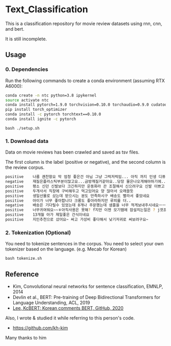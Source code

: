 # Text_Classification
This is a classification repository for movie review datasets using rnn, cnn, and bert.

It is still incomplete.
## Usage
### 0. Dependencies
Run the following commands to create a conda environment (assuming RTX A6000):
```bash
conda create -n ntc python=3.8 ipykernel
source activate ntc
conda install pytorch=1.9.0 torchvision=0.10.0 torchaudio=0.9.0 cudatoolkit=11.1 -c pytorch -c conda-forge
pip install torch_optimizer
conda install -c pytorch torchtext==0.10.0
conda install ignite -c pytorch
```
```
bash ./setup.sh
```
### 1. Download data

Data on movie reviews has been crawled and saved as tsv files. 

The first column is the label (positive or negative), and the second column is the review corpus.

```bash
positive	나름 괜찬항요 막 엄청 좋은건 아님 그냥 그럭저럭임... 아직 까지 인생 디퓨져는 못찾은느낌
negative	재질은플라스틱부분이많고요...금방깨질거같아요..당장 물은나오게해야하기에..그냥설치했어요..지금도 조금은후회중.....
positive	평소 신던 신발보다 크긴하지만 운동화라 끈 조절해서 신으려구요 신발 이쁘고 편하네요
positive	두개사서 직장에 구비해두고 먹고있어요 양 많아서 오래쓸듯
positive	생일선물로 샀는데 받으시는 분도 만족하시구 배송도 빨라서 좋았네요
positive	아이가 너무 좋아합니다 크롱도 좋아라하지만 루피를 더..
negative	배송은 기다릴수 있었는데 8개나 주문했는데 샘플을 너무 적게보내주시네요ㅡㅡ;;
positive	너무귀여워요~~ㅎ아직사용은 못해? f지만 이젠 모기땜에 잠설치는일은 ? j겟죠
positive	13개월 아가 제일좋은 간식이네요
positive	지인추천으로 샀어요~ 싸고 가성비 좋다해서 낮기저귀로 써보려구요~
```

### 2. Tokenization (Optional)

You need to tokenize sentences in the corpus. You need to select your own tokenizer based on the language. (e.g. Mecab for Korean)
```
bash tokenize.sh
```





## Reference

- Kim, Convolutional neural networks for sentence classification, EMNLP, 2014
- Devlin et al., BERT: Pre-training of Deep Bidirectional Transformers for Language Understanding, ACL, 2019
- [Lee, KcBERT: Korean comments BERT, GitHub, 2020](https://github.com/Beomi/KcBERT)

Also, I wrote & studied it while referring to this person's code.
- https://github.com/kh-kim

Many thanks to him
